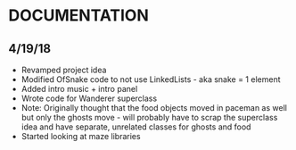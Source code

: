 # DOCUMENTATION
## 4/19/18
* Revamped project idea
* Modified OfSnake code to not use LinkedLists - aka snake = 1 element
* Added intro music + intro panel
* Wrote code for Wanderer superclass
* Note: Originally thought that the food objects moved in paceman as well but only the ghosts move - will probably have to scrap the superclass idea and have separate, unrelated classes for ghosts and food
* Started looking at maze libraries

